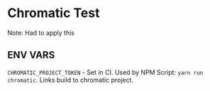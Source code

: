 # Chromatic Test

Note: Had to apply this 

## ENV VARS

`CHROMATIC_PROJECT_TOKEN` - Set in CI. Used by NPM Script: `yarn run chromatic`. Links build to chromatic project.
